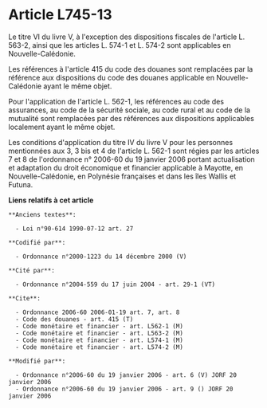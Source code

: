 # Article L745-13

Le titre VI du livre V, à l'exception des dispositions fiscales de l'article L. 563-2, ainsi que les articles L. 574-1 et L.
574-2 sont applicables en Nouvelle-Calédonie.

Les références à l'article 415 du code des douanes sont remplacées par la référence aux dispositions du code des douanes
applicable en Nouvelle-Calédonie ayant le même objet.

Pour l'application de l'article L. 562-1, les références au code des assurances, au code de la sécurité sociale, au code
rural et au code de la mutualité sont remplacées par des références aux dispositions applicables localement ayant le même
objet.

Les conditions d'application du titre IV du livre V pour les personnes mentionnées aux 3, 3 bis et 4 de l'article L. 562-1
sont régies par les articles 7 et 8 de l'ordonnance n° 2006-60 du 19 janvier 2006 portant actualisation et adaptation du
droit économique et financier applicable à Mayotte, en Nouvelle-Calédonie, en Polynésie françaises et dans les îles Wallis et
Futuna.

**Liens relatifs à cet article**

	**Anciens textes**:

	  - Loi n°90-614 1990-07-12 art. 27

	**Codifié par**:

	  - Ordonnance n°2000-1223 du 14 décembre 2000 (V)

	**Cité par**:

	  - Ordonnance n°2004-559 du 17 juin 2004 - art. 29-1 (VT)

	**Cite**:

	  - Ordonnance 2006-60 2006-01-19 art. 7, art. 8
	  - Code des douanes - art. 415 (T)
	  - Code monétaire et financier - art. L562-1 (M)
	  - Code monétaire et financier - art. L563-2 (M)
	  - Code monétaire et financier - art. L574-1 (M)
	  - Code monétaire et financier - art. L574-2 (M)

	**Modifié par**:

	  - Ordonnance n°2006-60 du 19 janvier 2006 - art. 6 (V) JORF 20 janvier 2006
	  - Ordonnance n°2006-60 du 19 janvier 2006 - art. 9 () JORF 20 janvier 2006
